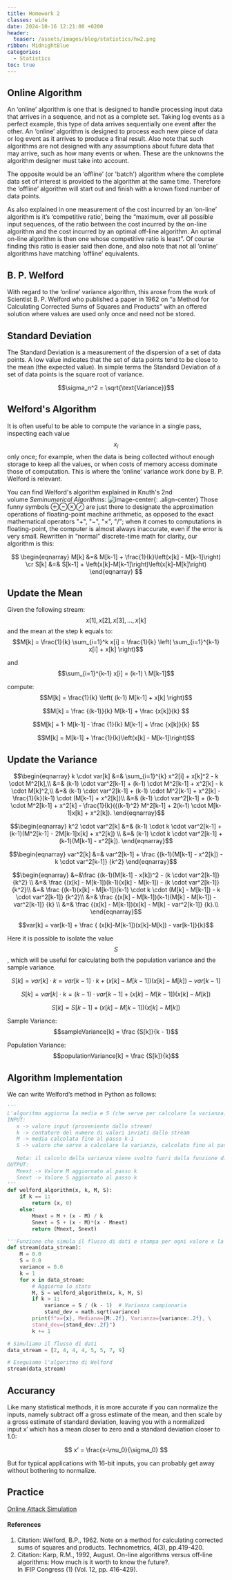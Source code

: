 ```yaml
---
title: Homework 2
classes: wide
date: 2024-10-16 12:21:00 +0200
header:
  teaser: /assets/images/blog/statistics/hw2.png
ribbon: MidnightBlue
categories:
  - Statistics
toc: true
---
```


## Online Algorithm

An ‘online’ algorithm is one that is designed to handle processing input data that arrives in a sequence, and not as a complete set. Taking log events as a perfect example, this type of data arrives sequentially one event after the other. An ‘online’ algorithm is designed to process each new piece of data or log event as it arrives to produce a final result. Also note that such algorithms are not designed with any assumptions about future data that may arrive, such as how many events or when. These are the unknowns the algorithm designer must take into account.

The opposite would be an ‘offline’ (or 'batch') algorithm where the complete data set of interest is provided to the algorithm at the same time. Therefore the ‘offline’ algorithm will start out and finish with a known fixed number of data points.

As also explained in one measurement of the cost incurred by an ‘on-line’ algorithm is it’s ‘competitive ratio’, being the “maximum, over all possible input sequences, of the ratio between the cost incurred by the on-line algorithm and the cost incurred by an optimal off-line algorithm. An optimal on-line algorithm is then one whose competitive ratio is least”. Of course finding this ratio is easier said then done, and also note that not all ‘online’ algorithms have matching ‘offline’ equivalents.
## B. P. Welford

With regard to the ‘online’ variance algorithm, this arose from the work of Scientist B. P. Welford who published a paper in 1962 on “a Method for Calculating Corrected Sums of Squares and Products” with an offered solution where values are used only once and need not be stored.
## Standard Deviation

The Standard Deviation is a measurement of the dispersion of a set of data points. A low value indicates that the set of data points tend to be close to the mean (the expected value). In simple terms the Standard Deviation of a set of data points is the square root of variance. 

$$\sigma_n^2 = \sqrt{\text{Variance}}$$

## Welford's Algorithm

It is often useful to be able to compute the variance in a single pass, inspecting each value $$x_{i}$$only once; for example, when the data is being collected without enough storage to keep all the values, or when costs of memory access dominate those of computation. This is where the ‘online’ variance work done by B. P. Welford is relevant.

You can find Welford's algorithm explained in Knuth's 2nd volume _Seminumerical Algorithms_:
![image-center](/assets/images/blog/statistics/welford.jpg){: .align-center}
Those funny symbols ⊕⊖⊗⊘ are just there to designate the approximation operations of floating-point machine arithmetic, as opposed to the exact mathematical operators "+", "−", "×", "/"; when it comes to computations in floating-point, the computer is almost always inaccurate, even if the error is very small. 
Rewritten in “normal” discrete-time math for clarity, our algorithm is this:


$$
\begin{eqnarray}
M[k] &=& M[k-1] + \frac{1}{k}\left(x[k] - M[k-1]\right) \cr
S[k] &=& S[k-1] + \left(x[k]-M[k-1]\right)\left(x[k]-M[k]\right)
\end{eqnarray}
$$

## Update the Mean

Given the following stream: $$x[1], x[2], x[3], \dots, x[k]$$ and the mean at the step k equals to:
$$M[k] = \frac{1}{k} \sum_{i=1}^k x[i] = \frac{1}{k} \left(
          \sum_{i=1}^{k-1} x[i] + x[k] \right)$$


and $$\sum_{i=1}^{k-1} x[i] = (k-1) \ M[k-1]$$

compute:
$$M[k] = \frac{1}{k} \left( (k-1) M[k-1] + x[k] \right)$$


$$M[k] =  \frac {(k-1)}{k} M[k-1] + \frac {x[k]}{k} $$


$$M[k] =  1⋅ M[k-1] - \frac {1}{k} M[k-1] + \frac {x[k]}{k} $$


$$M[k] = M[k-1] + \frac{1}{k}\left(x[k] - M[k-1]\right)$$


## Update the Variance
    

$$\begin{eqnarray}
k \cdot var[k] &=& \sum_{i=1}^{k} x^2[i] + x[k]^2 - k \cdot M^2[k],\\
&=& (k-1) \cdot var^2[k-1] + (k-1) \cdot M^2[k-1] +  x^2[k] - k \cdot M[k]^2,\\
&=& (k-1) \cdot var^2[k-1] + (k-1) \cdot M^2[k-1] + x^2[k] - \frac{1}{k}(k-1) \cdot (M[k-1] + x^2[k])\\
&=& (k-1) \cdot var^2[k-1] + (k-1) \cdot M^2[k-1] + x^2[k]	- \frac{1}{k}({(k-1)^2} M^2[k-1] + 2(k-1) \cdot M[k-1]x[k] + x^2[k]).
\end{eqnarray}$$


$$\begin{eqnarray}
k^2 \cdot var^2[k]
&=& (k-1) \cdot k \cdot var^2[k-1] + (k-1)(M^2[k-1] - 2M[k-1]x[k] + x^2[k]) \\
&=& (k-1) \cdot k \cdot var^2[k-1] + (k-1)(M[k-1] - x^2[k]).
\end{eqnarray}$$


$$\begin{eqnarray}
var^2[k]
&=& var^2[k-1] + \frac
	{(k-1)(M[k-1] - x^2[k]) - k \cdot var^2[k-1]}
	{k^2}
\end{eqnarray}$$


$$\begin{eqnarray}
&~&\frac
	{(k-1)(M[k-1] - x[k])^2 - (k \cdot var^2[k-1]}
	{k^2} \\
&=&
\frac
	{(x[k] - M[k-1])(k-1)(x[k] - M[k-1]) - (k \cdot var^2[k-1]}
	{k^2}\\
&=&
\frac
	{(k-1)(x[k] - M[k-1])(k-1) \cdot k \cdot (M[k] - M[k-1]) - k \cdot var^2[k-1]}
	{k^2}\\
&=&
\frac
	{(x[k] - M[k-1])(k-1)(M[k] - M[k-1]) - var^2[k-1]}
	{k} \\
&=&
\frac
	{(x[k] - M[k-1])(x[k] - M[k] - var^2[k-1]}
	{k}.\\
\end{eqnarray}$$


$$var[k] = var[k-1] + \frac { (x[k]-M[k-1])(x[k]-M[k]) - var[k-1]}{k}$$


Here it is possible to isolate the value $$S$$, which will be useful for calculating both the population variance and the sample variance.

$$S[k] = var[k] \cdot k = var[k-1] \cdot k + (x[k]-M[k-1])(x[k]-M[k]) - var[k-1]$$


$$S[k] = var[k] \cdot k = (k-1) \cdot var[k-1] + (x[k]-M[k-1])(x[k]-M[k]) $$


$$S[k] = S[k-1] + \left(x[k]-M[k-1]\right)\left(x[k]-M[k]\right)$$


Sample Variance:
$$sampleVariance[k] = \frac {S[k]}{k - 1}$$


Population Variance:
$$populationVariance[k] = \frac {S[k]}{k}$$




## Algorithm Implementation

We can write Welford’s method in Python as follows:
 ```python
'''
L'algoritmo aggiorna la media e S (che serve per calcolare la varianza) all'arrivo del valore x dallo stream
INPUT:
	x -> valore input (proveniente dallo stream)
	k -> contatore del numero di valori inviati dallo stream
	M -> media calcolata fino al passo k-1
	S -> valore che serve a calcolare la varianza, calcolato fino al passo k-1
	
	Nota: il calcolo della varianza viene svolto fuori dalla funzione di update
OUTPUT:
	Mnext -> Valore M aggiornato al passo k
	Snext -> Valore S aggiornato al passo k
'''
def welford_algorithm(x, k, M, S):
    if k == 1:
        return (x, 0)
    else:  
        Mnext = M + (x - M) / k
        Snext = S + (x - M)*(x - Mnext)
        return (Mnext, Snext)

'''Funzione che simula il flusso di dati e stampa per ogni valore x la mediana, la varianza campionaria e la deviazione standard'''
def stream(data_stream):
    M = 0.0
    S = 0.0
    variance = 0.0
    k = 1
    for x in data_stream:
        # Aggiorna lo stato
        M, S = welford_algorithm(x, k, M, S)  
        if k > 1:
            variance = S / (k - 1)  # Varianza campionaria
            stand_dev = math.sqrt(variance)
        print(f"x={x}, Mediana={M:.2f}, Varianza={variance:.2f}, \
        stand_dev={stand_dev:.2f}")
        k += 1

# Simuliamo il flusso di dati
data_stream = [2, 4, 4, 4, 5, 5, 7, 9]

# Eseguiamo l'algoritmo di Welford
stream(data_stream)
```

## Accurancy

Like many statistical methods, it is more accurate if you can normalize the inputs, namely subtract off a gross estimate of the mean, and then scale by a gross estimate of standard deviation, leaving you with a normalized input x′ which has a mean closer to zero and a standard deviation closer to 1.0:


$$ x’ = \frac{x-\mu_0}{\sigma_0} $$


But for typical applications with 16-bit inputs, you can probably get away without bothering to normalize.

## Practice

[Online Attack Simulation](https://raffo24.github.io/statistics/hw2_code/)

#### References

1. Citation: Welford, B.P., 1962. Note on a method for calculating corrected sums of squares and products. Technometrics, 4(3), pp.419-420.
2. [](https://www.rapid7.com/blog/post/2016/10/19/overview-of-online-algorithm-using-standard-deviation-example/)Citation: Karp, R.M., 1992, August. On-line algorithms versus off-line algorithms: How much is it worth to know the future?.  
    In IFIP Congress (1) (Vol. 12, pp. 416-429).
